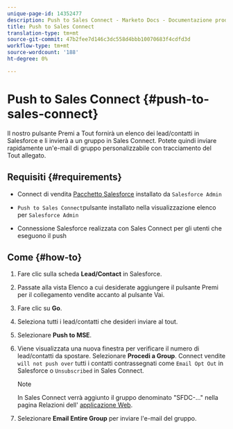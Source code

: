```yaml
---
unique-page-id: 14352477
description: Push to Sales Connect - Marketo Docs - Documentazione prodotto
title: Push to Sales Connect
translation-type: tm+mt
source-git-commit: 47b2fee7d146c3dc558d4bbb10070683f4cdfd3d
workflow-type: tm+mt
source-wordcount: '188'
ht-degree: 0%

---
```



# Push to Sales Connect {#push-to-sales-connect}

Il nostro pulsante Premi a Tout fornirà un elenco dei lead/contatti in Salesforce e li invierà a un gruppo in Sales Connect. Potete quindi inviare rapidamente un&#39;e-mail di gruppo personalizzabile con tracciamento del Tout allegato.

## Requisiti {#requirements}

* Connect di vendita [Pacchetto Salesforce](http://docs.marketo.com/x/C4PS) installato da `Salesforce Admin`

* `Push to Sales Connect`pulsante installato nella visualizzazione elenco per  `Salesforce Admin`

* Connessione Salesforce realizzata con Sales Connect per gli utenti che eseguono il push

## Come {#how-to}

1. Fare clic sulla scheda **Lead/Contact** in Salesforce.
1. Passate alla vista Elenco a cui desiderate aggiungere il pulsante Premi per il collegamento vendite accanto al pulsante Vai.
1. Fare clic su **Go**.
1. Seleziona tutti i lead/contatti che desideri inviare al tout.
1. Selezionare **Push to MSE**.
1. Viene visualizzata una nuova finestra per verificare il numero di lead/contatti da spostare. Selezionare **Procedi a Group**. Connect vendite `will not push over` tutti i contatti contrassegnati come `Email Opt Out` in Salesforce o `Unsubscribed` in Sales Connect.

   >[!NOTE]
   >
   >In Sales Connect verrà aggiunto il gruppo denominato &quot;SFDC-...&quot; nella pagina Relazioni dell&#39; [applicazione Web](http://toutapp.com/login).

1. Selezionare **Email Entire Group** per inviare l&#39;e-mail del gruppo.

